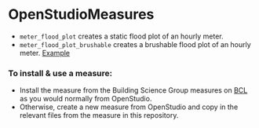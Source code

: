 OpenStudioMeasures
=======
- `meter_flood_plot` creates a static flood plot of an hourly meter.
- `meter_flood_plot_brushable` creates a brushable flood plot of an hourly meter. [Example](https://cdn.rawgit.com/buildsci/Toolbox/master/OpenStudioMeasures/meter_flood_plot_brushable/tests/report.html)
### To install & use a measure: 
- Install the measure from the Building Science Group measures on [BCL](bcl.nrel.gov/) as you would normally from OpenStudio. 
- Otherwise, create a new measure from OpenStudio and copy in the relevant files from the measure in this repository.  
